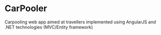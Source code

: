 # CarPooler

Carpooling web app aimed at travellers implemented using AngularJS and .NET technologies (MVC/Entity framework)
